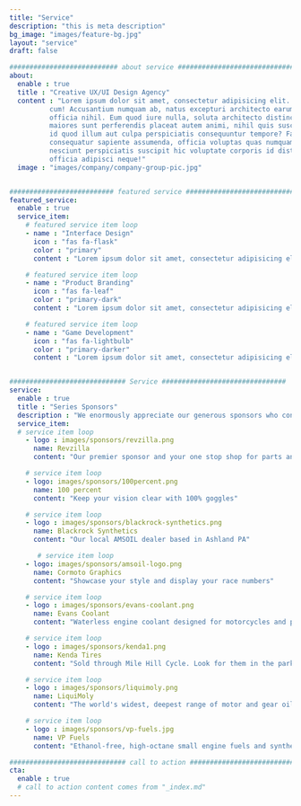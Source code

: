 ```yaml
---
title: "Service"
description: "this is meta description"
bg_image: "images/feature-bg.jpg"
layout: "service"
draft: false

########################### about service #############################
about:
  enable : true
  title : "Creative UX/UI Design Agency"
  content : "Lorem ipsum dolor sit amet, consectetur adipisicing elit. Voluptate soluta corporis odit, optio
          cum! Accusantium numquam ab, natus excepturi architecto earum ipsa aliquam, illum, omnis rerum, eveniet
          officia nihil. Eum quod iure nulla, soluta architecto distinctio. Nesciunt odio ullam expedita, neque fugit
          maiores sunt perferendis placeat autem animi, nihil quis suscipit quibusdam ut reiciendis doloribus natus nemo
          id quod illum aut culpa perspiciatis consequuntur tempore? Facilis nam vitae iure quisquam eius harum
          consequatur sapiente assumenda, officia voluptas quas numquam placeat, alias molestias nisi laudantium
          nesciunt perspiciatis suscipit hic voluptate corporis id distinctio earum. Dolor reprehenderit fuga dolore
          officia adipisci neque!"
  image : "images/company/company-group-pic.jpg"


########################## featured service ############################
featured_service:
  enable : true
  service_item:
    # featured service item loop
    - name : "Interface Design"
      icon : "fas fa-flask"
      color : "primary"
      content : "Lorem ipsum dolor sit amet, consectetur adipisicing elit. Saepe enim impedit repudiandae omnis est temporibus."

    # featured service item loop
    - name : "Product Branding"
      icon : "fas fa-leaf"
      color : "primary-dark"
      content : "Lorem ipsum dolor sit amet, consectetur adipisicing elit. Saepe enim impedit repudiandae omnis est temporibus."

    # featured service item loop
    - name : "Game Development"
      icon : "fas fa-lightbulb"
      color : "primary-darker"
      content : "Lorem ipsum dolor sit amet, consectetur adipisicing elit. Saepe enim impedit repudiandae omnis est temporibus."


############################# Service ###############################
service:
  enable : true
  title : "Series Sponsors"
  description : "We enormously appreciate our generous sponsors who contribute in many ways throughout the year!"
  service_item:
  # service item loop
    - logo : images/sponsors/revzilla.png
      name: Revzilla
      content: "Our premier sponsor and your one stop shop for parts and gear. They provide clubs with supplies such as ribbon and arrows to mark race courses and riders get access to a discount code after each event"

    # service item loop
    - logo: images/sponsors/100percent.png
      name: 100 percent
      content: "Keep your vision clear with 100% goggles"

    # service item loop
    - logo : images/sponsors/blackrock-synthetics.png
      name: Blackrock Synthetics
      content: "Our local AMSOIL dealer based in Ashland PA"

       # service item loop
    - logo: images/sponsors/amsoil-logo.png
      name: Cormoto Graphics
      content: "Showcase your style and display your race numbers"

    # service item loop
    - logo : images/sponsors/evans-coolant.png
      name: Evans Coolant
      content: "Waterless engine coolant designed for motorcycles and powersports"

    # service item loop
    - logo : images/sponsors/kenda1.png
      name: Kenda Tires
      content: "Sold through Mile Hill Cycle. Look for them in the parking field at our events"

    # service item loop
    - logo : images/sponsors/liquimoly.png
      name: LiquiMoly
      content: "The world's widest, deepest range of motor and gear oils, fuel and oil additives, care products, chemical problem-solvers and service products"

    # service item loop
    - logo : images/sponsors/vp-fuels.jpg
      name: VP Fuels
      content: "Ethanol-free, high-octane small engine fuels and synthetic oils"

############################# call to action #################################
cta:
  enable : true
  # call to action content comes from "_index.md"
---
```

